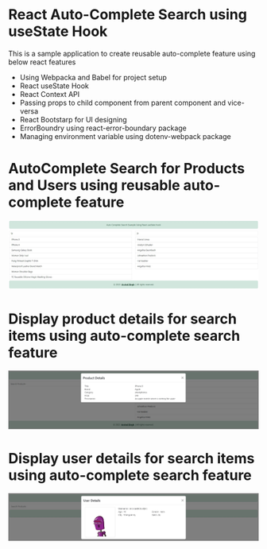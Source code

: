 # React Auto-Complete Search using useState Hook
This is a sample application to create reusable auto-complete feature using below react features
* Using Webpacka and Babel for project setup
* React useState Hook
* React Context API
* Passing props to child component from parent component and vice-versa
* React Bootstarp for UI designing
* ErrorBoundry using react-error-boundary package
* Managing environment variable using dotenv-webpack package

# AutoComplete Search for Products and Users using reusable auto-complete feature
![Alt text](./images/screen-shot-1.jpg)

# Display product details for search items using auto-complete search feature
![Alt text](./images/screen-shot-2.jpg)

# Display user details for search items using auto-complete search feature
![Alt text](./images/screen-shot-3.jpg)